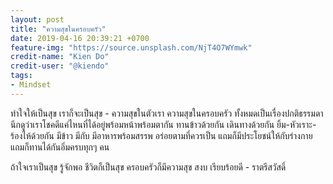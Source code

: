 ```yaml
---
layout: post
title: "ความสุขในครอบครัว"
date: 2019-04-16 20:39:21 +0700
feature-img: "https://source.unsplash.com/NjT4O7WYmwk"
credit-name: "Kien Do"
credit-user: "@kiendo"
tags:
- Mindset
---
```

ทำใจให้เป็นสุข เราก็จะเป็นสุข - ความสุขในตัวเรา ความสุขในครอบครัว ทั้งหมดเป็นเรื่องปกติธรรมดา นึกดูว่าเราโชคดีแค่ไหนที่ได้อยู่พร้อมหน้าพร้อมตากัน ทานข้าวด้วยกัน เดินทางด้วยกัน ยิ้ม-หัวเราะ-ร้องไห้ด้วยกัน มีข้าว มีกับ มีอาหารพร้อมสรรพ อร่อยตามที่ควรเป็น แถมก็มีประโยชน์ให้กับร่างกาย แถมก็ทานได้กันอิ่มครบทุกๆ คน

ถ้าใจเราเป็นสุข รู้จักพอ ชีวิตก็เป็นสุข ครอบครัวก็มีความสุข สงบ เรียบร้อยดี - ราตรีสวัสดิ์
